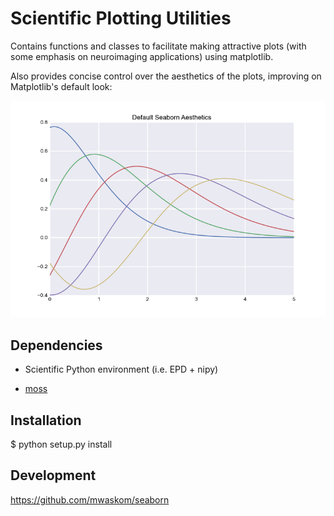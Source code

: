 Scientific Plotting Utilities
=============================

Contains functions and classes to facilitate making attractive plots
(with some emphasis on neuroimaging applications) using matplotlib.

Also provides concise control over the aesthetics of the plots, improving on
Matplotlib's default look:

![](examples/example_plot.png "Example Seaborn Plot")

Dependencies
------------

- Scientific Python environment (i.e. EPD + nipy)

- [moss](http://github.com/mwaskom/moss)

Installation
------------

$ python setup.py install

Development
-----------

https://github.com/mwaskom/seaborn
